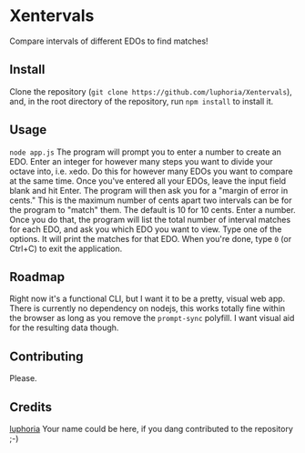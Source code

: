 # Xentervals
Compare intervals of different EDOs to find matches!

## Install
Clone the repository (`git clone https://github.com/luphoria/Xentervals`), and, in the root directory of the repository, run `npm install` to install it.

## Usage
`node app.js`
The program will prompt you to enter a number to create an EDO. Enter an integer for however many steps you want to divide your octave into, i.e. `x`edo.
Do this for however many EDOs you want to compare at the same time. Once you've entered all your EDOs, leave the input field blank and hit Enter.
The program will then ask you for a "margin of error in cents." This is the maximum number of cents apart two intervals can be for the program to "match" them. The default is 10 for 10 cents. Enter a number.
Once you do that, the program will list the total number of interval matches for each EDO, and ask you which EDO you want to view. Type one of the options. It will print the matches for that EDO.
When you're done, type `0` (or Ctrl+C) to exit the application.

## Roadmap
Right now it's a functional CLI, but I want it to be a pretty, visual web app. 
There is currently no dependency on nodejs, this works totally fine within the browser as long as you remove the `prompt-sync` polyfill. I want visual aid for the resulting data though.

## Contributing
Please.

## Credits
[luphoria](https://luphoria.com)
Your name could be here, if you dang contributed to the repository ;-)
